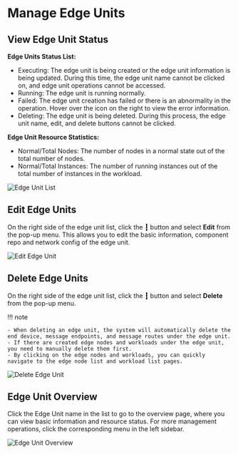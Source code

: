 # Manage Edge Units

## View Edge Unit Status

**Edge Units Status List:**

- Executing: The edge unit is being created or the edge unit information is being updated. During this time, the edge unit name cannot be clicked on, and edge unit operations cannot be accessed.
- Running: The edge unit is running normally.
- Failed: The edge unit creation has failed or there is an abnormality in the operation. Hover over the icon on the right to view the error information.
- Deleting: The edge unit is being deleted. During this process, the edge unit name, edit, and delete buttons cannot be clicked.

**Edge Unit Resource Statistics:**

- Normal/Total Nodes: The number of nodes in a normal state out of the total number of nodes.
- Normal/Total Instances: The number of running instances out of the total number of instances in the workload.

![Edge Unit List](https://docs.daocloud.io/daocloud-docs-images/docs/en/docs/kant/user-guide/images/manage-unit-01.png)

## Edit Edge Units

On the right side of the edge unit list, click the __┇__ button and select __Edit__ from the pop-up menu. This allows you to edit the basic information, component repo and network config of the edge unit.

![Edit Edge Unit](https://docs.daocloud.io/daocloud-docs-images/docs/en/docs/kant/user-guide/images/manage-unit-02.png)

## Delete Edge Units

On the right side of the edge unit list, click the __┇__ button and select __Delete__ from the pop-up menu.

!!! note

    - When deleting an edge unit, the system will automatically delete the end device, message endpoints, and message routes under the edge unit.
    - If there are created edge nodes and workloads under the edge unit, you need to manually delete them first.
    - By clicking on the edge nodes and workloads, you can quickly navigate to the edge node list and workload list pages.

![Delete Edge Unit](https://docs.daocloud.io/daocloud-docs-images/docs/en/docs/kant/user-guide/images/manage-unit-03.png)

## Edge Unit Overview

Click the Edge Unit name in the list to go to the overview page, where you can view basic information and resource status. For more management operations, click the corresponding menu in the left sidebar.

![Edge Unit Overview](https://docs.daocloud.io/daocloud-docs-images/docs/en/docs/kant/user-guide/images/manage-unit-04.png)
